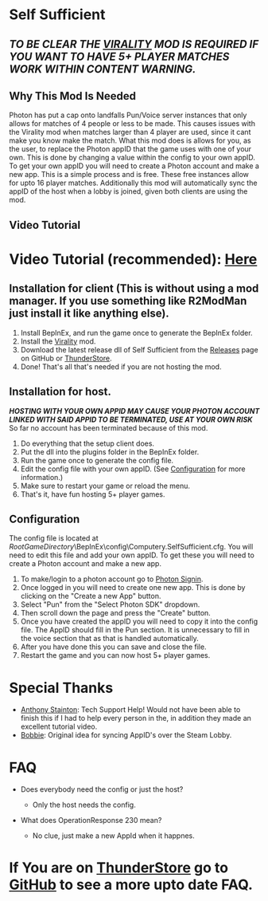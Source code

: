 # Self Sufficient

## ***TO BE CLEAR THE [VIRALITY](https://thunderstore.io/c/content-warning/p/MaxWasUnavailable/Virality/) MOD IS REQUIRED IF YOU WANT TO HAVE 5+ PLAYER MATCHES WORK WITHIN CONTENT WARNING.***

## Why This Mod Is Needed
Photon has put a cap onto landfalls Pun/Voice server instances that only allows for matches of 4 people or less to be made.
This causes issues with the Virality mod when matches larger than 4 player are used, since it cant make you know make the match.
What this mod does is allows for you, as the user, to replace the Photon appID that the game uses with one of your own.
This is done by changing a value within the config to your own appID.
To get your own appID you will need to create a Photon account and make a new app. This is a simple process and is free.
These free instances allow for upto 16 player matches.
Additionally this mod will automatically sync the appID of the host when a lobby is joined, given both clients are using the mod.

## Video Tutorial
# Video Tutorial (recommended): [Here](https://youtu.be/cmyiFDInYaU?si=vY65xUq5Jyfw8NEp)

## Installation for client (This is without using a mod manager. If you use something like R2ModMan just install it like anything else).
1. Install BepInEx, and run the game once to generate the BepInEx folder.
2. Install the [Virality](https://thunderstore.io/c/content-warning/p/MaxWasUnavailable/Virality/) mod.
3. Download the latest release dll of Self Sufficient from the [Releases](https://github.com/C0mputery/SelfSufficient/releases) page on GitHub or [ThunderStore](https://thunderstore.io/c/content-warning/p/Computery/Self_Sufficient/).
4. Done! That's all that's needed if you are not hosting the mod.

## Installation for host.
***HOSTING WITH YOUR OWN APPID MAY CAUSE YOUR PHOTON ACCOUNT LINKED WITH SAID APPID TO BE TERMINATED, USE AT YOUR OWN RISK*** </br>
So far no account has been terminated because of this mod. </br>
1. Do everything that the setup client does.
2. Put the dll into the plugins folder in the BepInEx folder.
3. Run the game once to generate the config file.
4. Edit the config file with your own appID. (See [Configuration](#Configuration) for more information.)
6. Make sure to restart your game or reload the menu.
7. That's it, have fun hosting 5+ player games.

## Configuration
The config file is located at *RootGameDirectory*\BepInEx\config\Computery.SelfSufficient.cfg.
You will need to edit this file and add your own appID. To get these you will need to create a Photon account and make a new app.

1. To make/login to a photon account go to [Photon Signin](https://id.photonengine.com/account/).
2. Once logged in you will need to create one new app. This is done by clicking on the "Create a new App" button.
4. Select "Pun" from the "Select Photon SDK" dropdown.
5. Then scroll down the page and press the "Create" button.
9. Once you have created the appID you will need to copy it into the config file. The AppID should fill in the Pun section. It is unnecessary to fill in the voice section that as that is handled automatically.
10. After you have done this you can save and close the file.
11. Restart the game and you can now host 5+ player games.

# Special Thanks
- [Anthony Stainton](https://github.com/ItzRock): Tech Support Help! Would not have been able to finish this if I had to help every person in the, in addition they made an excellent tutorial video.
- [Bobbie](https://github.com/legoandmars/Virality): Original idea for syncing AppID's over the Steam Lobby.

# FAQ
- Does everybody need the config or just the host?
  - Only the host needs the config.

- What does OperationResponse 230 mean?
  - No clue, just make a new AppId when it happnes.
 
# If You are on [ThunderStore](https://thunderstore.io/c/content-warning/p/Computery/Self_Sufficient/) go to [GitHub](https://github.com/C0mputery/SelfSufficient) to see a more upto date FAQ.
